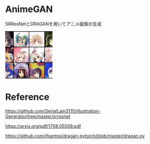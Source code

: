 # AnimeGAN
SRResNetとDRAGANを用いてアニメ画像の生成

![img](https://github.com/MasayaGit/AnimeGAN/blob/master/img/DRAGAN.png)


# Reference
https://github.com/SerialLain3170/Illustration-Generator/tree/master/srresnet

https://arxiv.org/pdf/1708.05509.pdf

https://github.com/jfsantos/dragan-pytorch/blob/master/dragan.py

